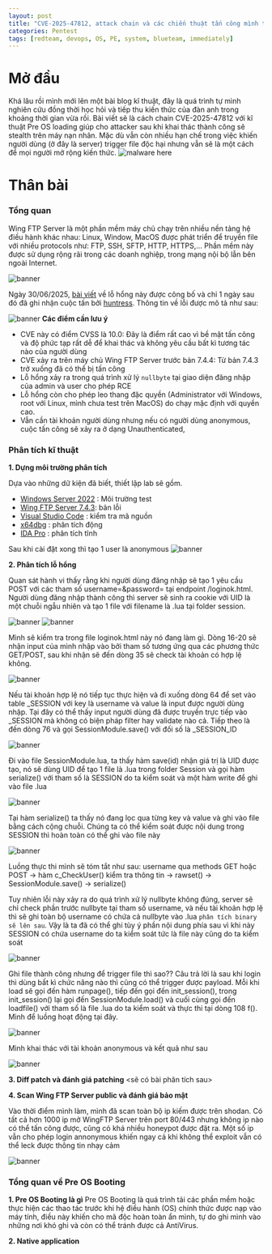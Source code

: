 ```yaml
---
layout: post
title: "CVE-2025-47812, attack chain và các chiến thuật tấn công mình tự bịa"
categories: Pentest
tags: [redteam, devops, OS, PE, system, blueteam, immediately]
---
```


# Mở đầu
Khá lâu rồi mình mới lên một bài blog kĩ thuật, đây là quá trình tự mình nghiên cứu đồng thời học hỏi và tiếp thu kiến thức của đàn anh trong khoảng thời gian vừa rồi. Bài viết sẽ là cách chain CVE-2025-47812 với kĩ thuật Pre OS loading giúp cho attacker sau khi khai thác thành công sẽ stealth trên máy nạn nhân. Mặc dù vẫn còn nhiều hạn chế trong việc khiến người dùng (ở đây là server) trigger file độc hại nhưng vẫn sẽ là một cách để mọi người mở rộng kiến thức.
![malware here](/images/cve-2025-47812/malware_here.jpg)

# Thân bài
### Tổng quan
Wing FTP Server là một phần mềm máy chủ chạy trên nhiều nền tảng hệ điều hành khác nhau: Linux, Window, MacOS được phát triển để truyền file với nhiều protocols như: FTP, SSH, SFTP, HTTP, HTTPS,... Phần mềm này được sử dụng rộng rãi trong các doanh nghiệp, trong mạng nội bộ lẫn bên ngoài Internet.

![banner](/images/cve-2025-47812/banner_wingftp.jpg)

Ngày 30/06/2025, [bài viết](https://www.rcesecurity.com/2025/06/what-the-null-wing-ftp-server-rce-cve-2025-47812) về lỗ hổng này được công bố và chỉ 1 ngày sau đó đã ghi nhận cuộc tấn bởi [huntress](https://www.huntress.com/blog/wing-ftp-server-remote-code-execution-cve-2025-47812-exploited-in-wild). Thông tin về lỗi được mô tả như sau:

![banner](/images/cve-2025-47812/sumary.jpg)
**Các điểm cần lưu ý**
+ CVE này có điểm CVSS là 10.0: Đây là điểm rất cao vì bề mặt tấn công và độ phức tạp rất dễ để khai thác và không yêu cầu bất kì tương tác nào của người dùng
+ CVE xảy ra trên máy chủ Wing FTP Server trước bản 7.4.4: Từ bản 7.4.3 trở xuống đã có thể bị tấn công
+ Lỗ hổng xảy ra trong quá trình xử lý `nullbyte` tại giao diện đăng nhập của admin và user cho phép RCE
+ Lỗ hổng còn cho phép leo thang đặc quyền (Administrator với Windows, root với Linux, mình chưa test trên MacOS) do chạy mặc định với quyền cao.
+ Vẫn cần tài khoản người dùng nhưng nếu có người dùng anonymous, cuộc tấn công sẽ xảy ra ở dạng Unauthenticated,
### Phân tích kĩ thuật

**1. Dựng môi trường phân tích**

Dựa vào những dữ kiện đã biết, thiết lập lab sẽ gồm.
+ [Windows Server 2022](https://archive.org/details/windows-server-2022) : Môi trường test
+ [Wing FTP Server 7.4.3](https://drive.google.com/file/d/1Hy-OAUSO4MKcOIkfZhfnyApV8RZmGtLP/view?usp=sharing): bản lỗi
+ [Visual Studio Code](https://drive.google.com/file/d/1Hy-OAUSO4MKcOIkfZhfnyApV8RZmGtLP/view?usp=sharing) : kiểm tra mã nguồn
+ [x64dbg](https://wnaspy.github.io/posts/CVE-2025-47812/#) : phân tích động
+ [IDA Pro](https://wnaspy.github.io/posts/CVE-2025-47812/#) : phân tích tĩnh

Sau khi cài đặt xong thì tạo 1 user là anonymous
![banner](/images/cve-2025-47812/anonymous.jpg)

**2. Phân tích lỗ hổng**

Quan sát hành vi thấy rằng khi người dùng đăng nhập sẽ tạo 1 yêu cầu POST với các tham số username=&password= tại endpoint /loginok.html. Người dùng đăng nhập thành công thì server sẽ sinh ra cookie với UID là một chuỗi ngẫu nhiên và tạo 1 file với filename là <UID>.lua tại folder session.

![banner](/images/cve-2025-47812/normal1.jpg)
![banner](/images/cve-2025-47812/normal2.jpg)

Mình sẽ kiểm tra trong file loginok.html này nó đang làm gì. Dòng 16-20 sẽ nhận input của mình nhập vào bởi tham số tương ứng qua các phương thức GET/POST, sau khi nhận sẽ đến dòng 35 sẽ check tài khoản có hợp lệ không.

![banner](/images/cve-2025-47812/normal3.jpg)

Nếu tài khoản hợp lệ nó tiếp tục thực hiện và đi xuống dòng 64 để set vào table _SESSION với key là username và value là input được người dùng nhập. Tại đây có thể thấy input người dùng đã được truyền trực tiếp vào _SESSION mà không có biện pháp filter hay validate nào cả. Tiếp theo là đến dòng 76 và gọi SessionModule.save() với đối số là _SESSION_ID

![banner](/images/cve-2025-47812/normal4.jpg)

Đi vào file SessionModule.lua, ta thấy hàm save(id) nhận giá trị là UID được tạo, nó sẽ dùng UID để tạo 1 file là <UID>.lua trong folder Session và gọi hàm serialize() với tham số là SESSION do ta kiểm soát và một hàm write để ghi vào file <UID>.lua

![banner](/images/cve-2025-47812/normal5.jpg)

Tại hàm serialize() ta thấy nó đang lọc qua từng key và value và ghi vào file bằng cách cộng chuỗi. Chúng ta có thể kiểm soát được nội dung trong SESSION thì hoàn toàn có thể ghi vào file này

![banner](/images/cve-2025-47812/normal6.jpg)

Luồng thực thi mình sẽ tóm tắt như sau:
username qua methods GET hoặc POST -> hàm c_CheckUser() kiểm tra thông tin -> rawset() -> SessionModule.save() -> serialize()

Tuy nhiên lỗi này xảy ra do quá trình xử lý nullbyte không đúng, server sẽ chỉ check phần trước nullbyte tại tham số username, và nếu tài khoản hợp lệ thì sẽ ghi toàn bộ username có chứa cả nullbyte vào <UID>.lua
`phân tích binary sẽ lên sau`. Vậy là ta đã có thể ghi tùy ý phần nội dung phía sau vì khi này SESSION có chứa username do ta kiểm soát tức là file này cũng do ta kiểm soát

![banner](/images/cve-2025-47812/normal7.jpg)

Ghi file thành công nhưng để trigger file thì sao?? Câu trả lời là sau khi login thì dùng bất kì chức năng nào thì cũng có thể trigger được payload. Mỗi khi load sẽ gọi đến hàm runpage(), tiếp  đến gọi đến init_session(), trong init_session() lại gọi đến SessionModule.load() và cuối cùng gọi đến loadfile() với tham số là file <UID>.lua do ta kiểm soát và thực thi tại dòng 108 f(). Mình để luồng hoạt động tại đây.

![banner](/images/cve-2025-47812/normal8.jpg)

Mình khai thác với tài khoản anonymous và kết quả như sau 

![banner](/images/cve-2025-47812/normal9.jpg)

**3. Diff patch và đánh giá patching**
<sẽ có bài phân tích sau>


**4. Scan Wing FTP Server public và đánh giá bảo mật**

Vào thời điểm mình làm, mình đã scan toàn bộ ip kiếm được trên shodan. Có tất cả hơn 1000 ip mở WingFTP Server trên port 80/443 nhưng không ip nào có thể tấn công được, cũng có khá nhiều honeypot được đặt ra. Một số ip vẫn cho phép login annonymous khiến ngay cả khi không thể exploit vẫn có thể leck được thông tin nhạy cảm

![banner](/images/cve-2025-47812/normal10.jpg)

### Tổng quan về Pre OS Booting

**1. Pre OS Booting là gì**
Pre OS Booting là quá trình tải các phần mềm hoặc thực hiện các thao tác trước khi hệ điều hành (OS) chính thức được nạp vào máy tính, điều này khiến cho mã độc hoàn toàn ẩn mình, tự do ghi mình vào những nơi khó ghi và còn có thể tránh được cả AntiVirus.

**2. Native application**